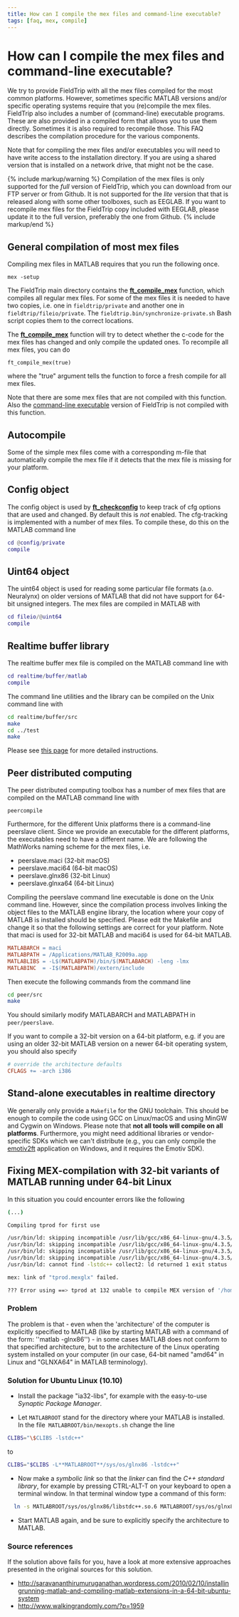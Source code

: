 ```yaml
---
title: How can I compile the mex files and command-line executable?
tags: [faq, mex, compile]
---
```


# How can I compile the mex files and command-line executable?

We try to provide FieldTrip with all the mex files compiled for the most common platforms. However, sometimes specific MATLAB versions and/or specific operating systems require that you (re)compile the mex files. FieldTrip also includes a number of (command-line) executable programs. These are also provided in a compiled form that allows you to use them directly. Sometimes it is also required to recompile those. This FAQ describes the compilation procedure for the various components.

Note that for compiling the mex files and/or executables you will need to have write access to the installation directory. If you are using a shared version that is installed on a network drive, that might not be the case.

{% include markup/warning %}
Compilation of the mex files is only supported for the *full* version of FieldTrip, which you can download from our FTP server or from Github. It is not supported for the *lite* version that that is released along with some other toolboxes, such as EEGLAB. If you want to recompile mex files for the FieldTrip copy included with EEGLAB, please update it to the full version, preferably the one from Github.
{% include markup/end %}

## General compilation of most mex files

Compiling mex files in MATLAB requires that you run the following once.

    mex -setup

The FieldTrip main directory contains the **[ft_compile_mex](https://github.com/fieldtrip/fieldtrip/blob/release/ft_compile_mex.m)** function, which compiles all regular mex files. For some of the mex files it is needed to have two copies, i.e. one in `fieldtrip/private` and another one in `fieldtrip/fileio/private`. The `fieldtrip.bin/synchronize-private.sh` Bash script copies them to the correct locations.

The **[ft_compile_mex](https://github.com/fieldtrip/fieldtrip/blob/release/ft_compile_mex.m)** function will try to detect whether the c-code for the mex files has changed and only compile the updated ones. To recompile all mex files, you can do

    ft_compile_mex(true)

where the "true" argument tells the function to force a fresh compile for all mex files.

Note that there are some mex files that are not compiled with this function. Also the [command-line executable](/faq/compiled/) version of FieldTrip is not compiled with this function.

## Autocompile

Some of the simple mex files come with a corresponding m-file that automatically compile the mex file if it detects that the mex file is missing for your platform.

## Config object

The config object is used by **[ft_checkconfig](https://github.com/fieldtrip/fieldtrip/blob/release/ft_checkconfig.m)** to keep track of cfg options that are used and changed. By default this is _not_ enabled. The cfg-tracking is implemented with a number of mex files. To compile these, do this on the MATLAB command line

```matlab
cd @config/private
compile
```

## Uint64 object

The uint64 object is used for reading some particular file formats (a.o. Neuralynx) on older versions of MATLAB that did not have support for 64-bit unsigned integers. The mex files are compiled in MATLAB with

```matlab
cd fileio/@uint64
compile
```

## Realtime buffer library

The realtime buffer mex file is compiled on the MATLAB command line with

```matlab
cd realtime/buffer/matlab
compile
```

The command line utilities and the library can be compiled on the Unix command line with

```bash
cd realtime/buffer/src
make
cd ../test
make
```

Please see [this page](/development/realtime/buffer#compiling_the_code) for more detailed instructions.

## Peer distributed computing

The peer distributed computing toolbox has a number of mex files that are compiled on the MATLAB command line with

    peercompile

Furthermore, for the different Unix platforms there is a command-line peerslave client. Since we provide an executable for the different platforms, the executables need to have a different name. We are following the MathWorks naming scheme for the mex files, i.e.

- peerslave.maci    (32-bit macOS)
- peerslave.maci64  (64-bit macOS)
- peerslave.glnx86  (32-bit Linux)
- peerslave.glnxa64 (64-bit Linux)

Compiling the peerslave command line executable is done on the Unix command line. However, since the compilation process involves linking the object files to the MATLAB engine library, the location where your copy of MATLAB is installed should be specified. Please edit the Makefile and change it so that the following settings are correct for your platform. Note that maci is used for 32-bit MATLAB and maci64 is used for 64-bit MATLAB.

```Makefile
MATLABARCH = maci
MATLABPATH = /Applications/MATLAB_R2009a.app
MATLABLIBS = -L$(MATLABPATH)/bin/$(MATLABARCH) -leng -lmx
MATLABINC  = -I$(MATLABPATH)/extern/include
```

Then execute the following commands from the command line

```bash
cd peer/src
make
```

You should similarly modify MATLABARCH and MATLABPATH in `peer/peerslave`.

If you want to compile a 32-bit version on a 64-bit platform, e.g. if you are using an older 32-bit MATLAB version on a newer 64-bit operating system, you should also specify

```Makefile
# override the architecture defaults
CFLAGS += -arch i386
```

## Stand-alone executables in realtime directory

We generally only provide a `Makefile` for the GNU toolchain. This should be enough to compile the code using GCC on Linux/macOS and using MinGW and Cygwin on Windows. Please note that **not all tools will compile on all platforms**. Furthermore, you might need additional libraries or vendor-specific SDKs which we can't distribute (e.g., you can only compile the [emotiv2ft](/development/realtime/emotiv) application on Windows, and it requires the Emotiv SDK).

## Fixing MEX-compilation with 32-bit variants of MATLAB running under 64-bit Linux

In this situation you could encounter errors like the following

```bash
(...)

Compiling tprod for first use

/usr/bin/ld: skipping incompatible /usr/lib/gcc/x86_64-linux-gnu/4.3.5/libstdc++.so when searching for -lstdc++
/usr/bin/ld: skipping incompatible /usr/lib/gcc/x86_64-linux-gnu/4.3.5/libstdc++.a when searching for -lstdc++
/usr/bin/ld: skipping incompatible /usr/lib/gcc/x86_64-linux-gnu/4.3.5/libstdc++.so when searching for -lstdc++
/usr/bin/ld: skipping incompatible /usr/lib/gcc/x86_64-linux-gnu/4.3.5/libstdc++.a when searching for -lstdc++
/usr/bin/ld: cannot find -lstdc++ collect2: ld returned 1 exit status

mex: link of "tprod.mexglx" failed.

??? Error using ==> tprod at 132 unable to compile MEX version of '/home/user/fieldtrip/multivariate/external/farquhar/tprod/tprod', please make sure your MEX compiler is set up correctly (try 'mex -setup').
```

### Problem

The problem is that - even when the 'architecture' of the computer is explicitly specified to MATLAB (like by starting MATLAB with a command of the form: ''matlab -glnx86'') - in some cases MATLAB does not conform to that specified architecture, but to the architecture of the Linux operating system installed on your computer (in our case, 64-bit named "amd64" in Linux and "GLNXA64" in MATLAB terminology).

### Solution for Ubuntu Linux (10.10)

- Install the package "ia32-libs", for example with the easy-to-use _Synaptic Package Manager_.

- Let `MATLABROOT` stand for the directory where your MATLAB is installed. In the file` MATLABROOT/bin/mexopts.sh` change the line

```bash
CLIBS="\$CLIBS -lstdc++"
```

to

```bash
CLIBS="$CLIBS -L**MATLABROOT**/sys/os/glnx86 -lstdc++"
```

- Now make a _symbolic link_ so that the _linker_ can find the _C++ standard library_, for example by pressing CTRL-ALT-T on your keyboard to open a terminal window. In that terminal window type a command of this form:

```bash
  ln -s MATLABROOT/sys/os/glnx86/libstdc++.so.6 MATLABROOT/sys/os/glnx86/libstdc++.so
```

- Start MATLAB again, and be sure to explicitly specify the architecture to MATLAB.

### Source references

If the solution above fails for you, have a look at more extensive approaches presented in the original sources for this solution.

- <http://saravananthirumuruganathan.wordpress.com/2010/02/10/installingrunning-matlab-and-compiling-matlab-extensions-in-a-64-bit-ubuntu-system>
- <http://www.walkingrandomly.com/?p=1959>
